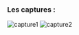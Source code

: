 ### Les captures : 
![capture1](https://github.com/Ekwadonk/ue19_labo09-10_Oh_My_Git/assets/148845724/fea32e14-71e4-4837-8bde-1678d37d696d)
![capture2](https://github.com/Ekwadonk/ue19_labo09-10_Oh_My_Git/assets/148845724/e32497ab-f3e0-49d2-8577-dae7123d638a)
